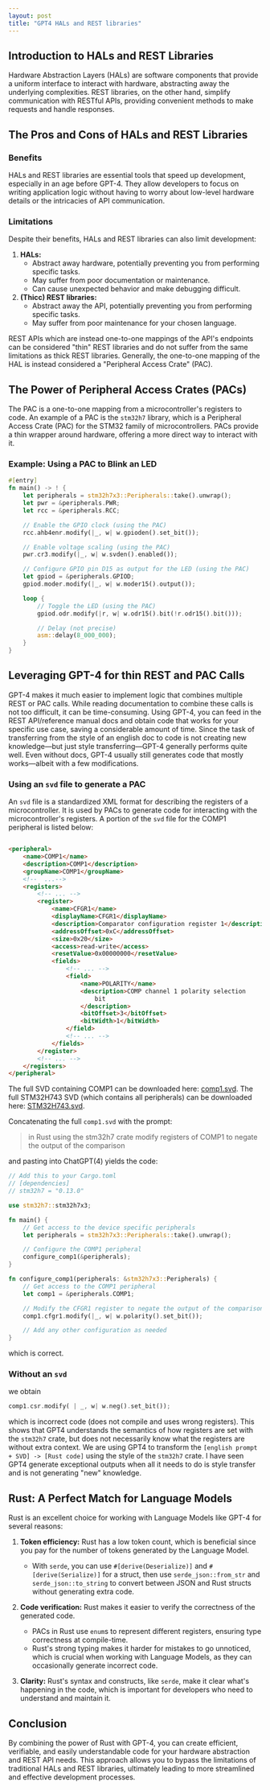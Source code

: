 ```yaml
---
layout: post
title: "GPT4 HALs and REST libraries"
---
```


[//]: # (# Harnessing the Power of Language Models for Hardware Abstraction and REST APIs in Rust)

## Introduction to HALs and REST Libraries

Hardware Abstraction Layers (HALs) are software components that provide a uniform interface to interact with hardware,
abstracting away the underlying complexities. REST libraries, on the other hand, simplify communication with RESTful
APIs, providing convenient methods to make requests and handle responses.

## The Pros and Cons of HALs and REST Libraries

### Benefits

HALs and REST libraries are essential tools that speed up development, especially in an age before GPT-4. They
allow developers to focus on writing application logic without having to worry about low-level hardware details or the
intricacies of API communication.

### Limitations

Despite their benefits, HALs and REST libraries can also limit development:

1. **HALs:**
    - Abstract away hardware, potentially preventing you from performing specific tasks.
    - May suffer from poor documentation or maintenance.
    - Can cause unexpected behavior and make debugging difficult.
2. **(Thicc) REST libraries:**
    - Abstract away the API, potentially preventing you from performing specific tasks.
    - May suffer from poor maintenance for your chosen language.

REST APIs which are instead one-to-one mappings of the API's endpoints can be considered "thin" REST libraries and
do not suffer from the same limitations as thick REST libraries. Generally, the one-to-one mapping of the HAL is
instead considered a "Peripheral Access Crate" (PAC).

## The Power of Peripheral Access Crates (PACs)

The PAC is a one-to-one mapping from a microcontroller's registers to code.
An example of a PAC is the `stm32h7` library, which is a Peripheral Access Crate (PAC) for the STM32 family of
microcontrollers. PACs provide a thin wrapper around hardware, offering a more direct way to interact with it.

### Example: Using a PAC to Blink an LED

```rust
#[entry]
fn main() -> ! {
    let peripherals = stm32h7x3::Peripherals::take().unwrap();
    let pwr = &peripherals.PWR;
    let rcc = &peripherals.RCC;

    // Enable the GPIO clock (using the PAC)
    rcc.ahb4enr.modify(|_, w| w.gpioden().set_bit());

    // Enable voltage scaling (using the PAC)
    pwr.cr3.modify(|_, w| w.svden().enabled());

    // Configure GPIO pin D15 as output for the LED (using the PAC)
    let gpiod = &peripherals.GPIOD;
    gpiod.moder.modify(|_, w| w.moder15().output());

    loop {
        // Toggle the LED (using the PAC)
        gpiod.odr.modify(|r, w| w.odr15().bit(!r.odr15().bit()));

        // Delay (not precise)
        asm::delay(8_000_000);
    }
}
```

## Leveraging GPT-4 for thin REST and PAC Calls

GPT-4 makes it much easier to implement logic that combines multiple REST or PAC calls. While reading
documentation to combine these calls is not too difficult, it can be time-consuming. Using GPT-4, you can feed in
the REST API/reference manual docs and obtain code that works for your specific use case, saving a considerable amount
of time. Since the task of transferring from the style of an english doc to code is not creating new knowledge—but just
style transferring—GPT-4 generally performs quite well. Even without docs, GPT-4 usually still generates code that
mostly works—albeit with a few modifications.

### Using an `svd` file to generate a PAC

An `svd` file is a standardized XML format for describing the registers of a microcontroller. It is used by PACs to
generate code for interacting with the microcontroller's registers. A portion of the `svd` file for the COMP1 peripheral
is listed below:

```html

<peripheral>
    <name>COMP1</name>
    <description>COMP1</description>
    <groupName>COMP1</groupName>
    <!--  ...-->
    <registers>
        <!-- ... -->
        <register>
            <name>CFGR1</name>
            <displayName>CFGR1</displayName>
            <description>Comparator configuration register 1</description>
            <addressOffset>0xC</addressOffset>
            <size>0x20</size>
            <access>read-write</access>
            <resetValue>0x00000000</resetValue>
            <fields>
                <!-- ... -->
                <field>
                    <name>POLARITY</name>
                    <description>COMP channel 1 polarity selection
                        bit
                    </description>
                    <bitOffset>3</bitOffset>
                    <bitWidth>1</bitWidth>
                </field>
                <!-- ... -->
            </fields>
        </register>
        <!-- ... -->
    </registers>
</peripheral>
```

The full SVD containing COMP1 can be downloaded here: [comp1.svd](/assets/comp1.svd). The full STM32H743 SVD (which
contains all peripherals) can be downloaded here: [STM32H743.svd](/assets/STM32H743.svd).

Concatenating the full `comp1.svd` with the prompt:

> in Rust using the stm32h7 crate modify registers of COMP1 to negate the output of the comparison

and pasting into ChatGPT(4) yields the code:

```rust
// Add this to your Cargo.toml
// [dependencies]
// stm32h7 = "0.13.0"

use stm32h7::stm32h7x3;

fn main() {
    // Get access to the device specific peripherals
    let peripherals = stm32h7x3::Peripherals::take().unwrap();

    // Configure the COMP1 peripheral
    configure_comp1(&peripherals);
}

fn configure_comp1(peripherals: &stm32h7x3::Peripherals) {
    // Get access to the COMP1 peripheral
    let comp1 = &peripherals.COMP1;

    // Modify the CFGR1 register to negate the output of the comparison
    comp1.cfgr1.modify(|_, w| w.polarity().set_bit());

    // Add any other configuration as needed
}
```

which is correct.

### Without an `svd`

we obtain

```rust
comp1.csr.modify( | _, w| w.neg().set_bit());
```

which is incorrect code (does not compile and uses wrong registers). This shows that GPT4 understands the
semantics of how registers are set with the `stm32h7` crate, but does not necessarily know what the registers
are without extra context. We are using GPT4 to transform the `[english prompt + SVD] -> [Rust code]` using the
style of the `stm32h7` crate. I have seen GPT4 generate exceptional outputs when all it needs to do is
style transfer and is not generating "new" knowledge.

## Rust: A Perfect Match for Language Models

Rust is an excellent choice for working with Language Models like GPT-4 for several reasons:

1. **Token efficiency:** Rust has a low token count, which is beneficial since you pay for the number of tokens
   generated by the Language Model.

    - With `serde`, you can use `#[derive(Deserialize)]` and `#[derive(Serialize)]` for a struct, then
      use `serde_json::from_str` and `serde_json::to_string` to convert between JSON and Rust structs without generating
      extra code.
2. **Code verification:** Rust makes it easier to verify the correctness of the generated code.

    - PACs in Rust use `enum`s to represent different registers, ensuring type correctness at compile-time.
    - Rust's strong typing makes it harder for mistakes to go unnoticed, which is crucial when working with Language
      Models, as they can occasionally generate incorrect code.
3. **Clarity:** Rust's syntax and constructs, like `serde`, make it clear what's happening in the code, which is
   important for developers who need to understand and maintain it.

## Conclusion

By combining the power of Rust with GPT-4, you can create efficient, verifiable, and easily understandable code
for your hardware abstraction and REST API needs. This approach allows you to bypass the limitations of traditional HALs
and REST libraries, ultimately leading to more streamlined and effective development processes.
